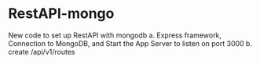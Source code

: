 # RestAPI-mongo
New code to set up RestAPI with mongodb 
a. Express framework, Connection to MongoDB, and Start the App Server to listen on port 3000
b. create /api/v1/routes

